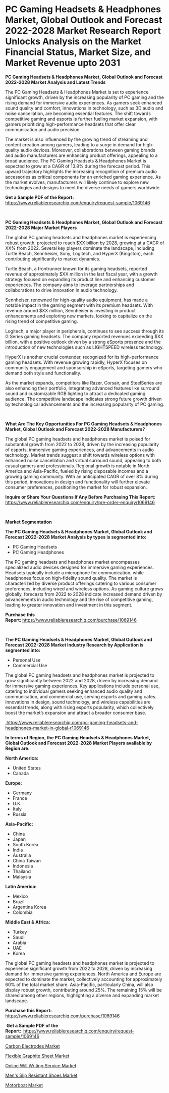 <p><h1>PC Gaming Headsets & Headphones Market, Global Outlook and Forecast 2022-2028 Market Research Report Unlocks Analysis on the Market Financial Status, Market Size, and Market Revenue upto 2031</h1></p><p><strong>PC Gaming Headsets & Headphones Market, Global Outlook and Forecast 2022-2028 Market Analysis and Latest Trends</strong></p>
<p><p>The PC Gaming Headsets & Headphones Market is set to experience significant growth, driven by the increasing popularity of PC gaming and the rising demand for immersive audio experiences. As gamers seek enhanced sound quality and comfort, innovations in technology, such as 3D audio and noise cancellation, are becoming essential features. The shift towards competitive gaming and esports is further fueling market expansion, with gamers prioritizing high-performance headsets that offer clear communication and audio precision.</p><p>The market is also influenced by the growing trend of streaming and content creation among gamers, leading to a surge in demand for high-quality audio devices. Moreover, collaborations between gaming brands and audio manufacturers are enhancing product offerings, appealing to a broad audience. The PC Gaming Headsets & Headphones Market is expected to grow at a CAGR of 13.8% during the forecast period. This upward trajectory highlights the increasing recognition of premium audio accessories as critical components for an enriched gaming experience. As the market evolves, manufacturers will likely continue to explore new technologies and designs to meet the diverse needs of gamers worldwide.</p></p>
<p><strong>Get a Sample PDF of the Report:&nbsp;</strong> <a href="https://www.reliableresearchiq.com/enquiry/request-sample/1069146">https://www.reliableresearchiq.com/enquiry/request-sample/1069146</a></p>
<p>&nbsp;</p>
<p><strong>PC Gaming Headsets & Headphones Market, Global Outlook and Forecast 2022-2028 Major Market Players</strong></p>
<p><p>The global PC gaming headsets and headphones market is experiencing robust growth, projected to reach $XX billion by 2028, growing at a CAGR of XX% from 2022. Several key players dominate the landscape, including Turtle Beach, Sennheiser, Sony, Logitech, and HyperX (Kingston), each contributing significantly to market dynamics.</p><p>Turtle Beach, a frontrunner known for its gaming headsets, reported revenue of approximately $XX million in the last fiscal year, with a growth strategy focused on expanding its product line and enhancing customer experiences. The company aims to leverage partnerships and collaborations to drive innovation in audio technology.</p><p>Sennheiser, renowned for high-quality audio equipment, has made a notable impact in the gaming segment with its premium headsets. With revenue around $XX million, Sennheiser is investing in product enhancements and exploring new markets, looking to capitalize on the rising trend of competitive gaming.</p><p>Logitech, a major player in peripherals, continues to see success through its G Series gaming headsets. The company reported revenues exceeding $XX billion, with a positive outlook driven by a strong eSports presence and the introduction of new technologies such as LIGHTSPEED wireless technology.</p><p>HyperX is another crucial contender, recognized for its high-performance gaming headsets. With revenue growing rapidly, HyperX focuses on community engagement and sponsorship in eSports, targeting gamers who demand both style and functionality.</p><p>As the market expands, competitors like Razer, Corsair, and SteelSeries are also enhancing their portfolio, integrating advanced features like surround sound and customizable RGB lighting to attract a dedicated gaming audience. The competitive landscape indicates strong future growth driven by technological advancements and the increasing popularity of PC gaming.</p></p>
<p>&nbsp;</p>
<p><strong>What Are The Key Opportunities For PC Gaming Headsets & Headphones Market, Global Outlook and Forecast 2022-2028 Manufacturers?</strong></p>
<p><p>The global PC gaming headsets and headphones market is poised for substantial growth from 2022 to 2028, driven by the increasing popularity of esports, immersive gaming experiences, and advancements in audio technology. Market trends suggest a shift towards wireless options with enhanced noise cancellation and virtual surround sound, appealing to both casual gamers and professionals. Regional growth is notable in North America and Asia-Pacific, fueled by rising disposable incomes and a growing gaming community. With an anticipated CAGR of over 8% during this period, innovations in design and functionality will further elevate consumer preferences, positioning the market for robust expansion.</p></p>
<p><strong>Inquire or Share Your Questions If Any Before Purchasing This Report:</strong> <a href="https://www.reliableresearchiq.com/enquiry/pre-order-enquiry/1069146">https://www.reliableresearchiq.com/enquiry/pre-order-enquiry/1069146</a></p>
<p>&nbsp;</p>
<p><strong>Market Segmentation</strong></p>
<p><strong>The PC Gaming Headsets & Headphones Market, Global Outlook and Forecast 2022-2028 Market Analysis by types is segmented into:</strong></p>
<p><ul><li>PC Gaming Headsets</li><li>PC Gaming Headphones</li></ul></p>
<p><p>The PC gaming headsets and headphones market encompasses specialized audio devices designed for immersive gaming experiences. Headsets typically include a microphone for communication, while headphones focus on high-fidelity sound quality. The market is characterized by diverse product offerings catering to various consumer preferences, including wired and wireless options. As gaming culture grows globally, forecasts from 2022 to 2028 indicate increased demand driven by advancements in audio technology and the rise of competitive gaming, leading to greater innovation and investment in this segment.</p></p>
<p><strong>Purchase this Report:&nbsp;</strong><a href="https://www.reliableresearchiq.com/purchase/1069146">https://www.reliableresearchiq.com/purchase/1069146</a></p>
<p>&nbsp;</p>
<p><strong>The PC Gaming Headsets & Headphones Market, Global Outlook and Forecast 2022-2028 Market Industry Research by Application is segmented into:</strong></p>
<p><ul><li>Personal Use</li><li>Commercial Use</li></ul></p>
<p><p>The global PC gaming headsets and headphones market is projected to grow significantly between 2022 and 2028, driven by increasing demand for immersive gaming experiences. Key applications include personal use, catering to individual gamers seeking enhanced audio quality and communication, and commercial use, serving esports and gaming cafes. Innovations in design, sound technology, and wireless capabilities are essential trends, along with rising esports popularity, which collectively boost the market’s expansion and attract a broader consumer base.</p></p>
<p><a href="https://www.reliableresearchiq.com/pc-gaming-headsets-and-headphones-market-in-global-r1069146">&nbsp;https://www.reliableresearchiq.com/pc-gaming-headsets-and-headphones-market-in-global-r1069146</a></p>
<p><strong>In terms of Region, the PC Gaming Headsets & Headphones Market, Global Outlook and Forecast 2022-2028 Market Players available by Region are:</strong></p>
<p>
    <p> <strong> North America: </strong>
        <ul>
            <li>United States</li>
            <li>Canada</li>
        </ul>
        </p> 
    <p> <strong> Europe: </strong>
        <ul>
            <li>Germany</li>
            <li>France</li>
            <li>U.K.</li>
            <li>Italy</li>
            <li>Russia</li>
        </ul>
        </p> 
    <p> <strong> Asia-Pacific: </strong>
        <ul>
            <li>China</li>
            <li>Japan</li>
            <li>South Korea</li>
            <li>India</li>
            <li>Australia</li>
            <li>China Taiwan</li>
            <li>Indonesia</li>
            <li>Thailand</li>
            <li>Malaysia</li>
        </ul>
        </p> 
    <p> <strong> Latin America: </strong>
        <ul>
            <li>Mexico</li>
            <li>Brazil</li>
            <li>Argentina Korea</li>
            <li>Colombia</li>
        </ul>
        </p> 
    <p> <strong> Middle East & Africa: </strong>
        <ul>
            <li>Turkey</li>
            <li>Saudi</li>
            <li>Arabia</li>
            <li>UAE</li>
            <li>Korea</li>
        </ul>
    </p>
    </p>
<p><p>The global PC gaming headsets and headphones market is projected to experience significant growth from 2022 to 2028, driven by increasing demand for immersive gaming experiences. North America and Europe are expected to dominate the market, collectively accounting for approximately 60% of the total market share. Asia-Pacific, particularly China, will also display robust growth, contributing around 25%. The remaining 15% will be shared among other regions, highlighting a diverse and expanding market landscape.</p></p>
<p><strong>Purchase this Report: </strong><a href="https://www.reliableresearchiq.com/purchase/1069146">https://www.reliableresearchiq.com/purchase/1069146</a></p>
<p>&nbsp;<strong>Get a Sample PDF of the Report:&nbsp;&nbsp;</strong><a href="https://www.reliableresearchiq.com/enquiry/request-sample/1069146">https://www.reliableresearchiq.com/enquiry/request-sample/1069146</a></p>
<p><strong></strong></p>
<p><p><a href="https://medium.com/@haangelat16/this-carbon-electrodes-market-research-report-evaluates-the-key-market-trends-drivers-and-8a41e2c35a4e">Carbon Electrodes Market</a></p><p><a href="https://issuu.com/reportprime-2/docs/flexible-graphite-sheet-market-size_4200e04bbb836b">Flexible Graphite Sheet Market</a></p><p><a href="https://www.linkedin.com/pulse/online-writing-service-market-share-size-trends-industry-analysis-3cv6f?trackingId=39xAY90DQLCCNmds2lXeXg%3D%3D">Online Will Writing Service Market</a></p><p><a href="https://www.linkedin.com/pulse/global-mens-slip-resistant-shoes-market-projected-grow-cagr-dpvhc?trackingId=Gx4PHaeZQaqULIMYZufGfQ%3D%3D">Men's Slip Resistant Shoes Market</a></p><p><a href="https://medium.com/@bessiperez20/the-motorboat-market-decisions-are-mostly-driven-by-resource-optimization-and-cost-effectiveness-616011fdf9e6">Motorboat Market</a></p></p>